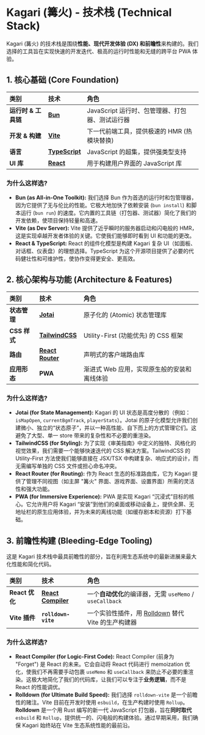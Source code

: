 # Kagari (篝火) - 技术栈 (Technical Stack)

Kagari (篝火) 的技术栈是围绕**性能、现代开发体验 (DX) 和前瞻性**来构建的。我们选择的工具旨在实现快速的开发迭代、极高的运行时性能和无缝的跨平台 PWA 体验。

## 1. 核心基础 (Core Foundation)

| 类别 | 技术 | 角色 |
| :--- | :--- | :--- |
| **运行时 & 工具链** | **[Bun](https://bun.sh/)** | JavaScript 运行时、包管理器、打包器、测试运行器 |
| **开发 & 构建** | **[Vite](https://vitejs.dev/)** | 下一代前端工具，提供极速的 HMR (热模块替换) |
| **语言** | **[TypeScript](https://www.typescriptlang.org/)** | JavaScript 的超集，提供强类型支持 |
| **UI 库** | **[React](https://react.dev/)** | 用于构建用户界面的 JavaScript 库 |

### 为什么这样选?

  * **Bun (as All-in-One Toolkit):** 我们选择 Bun 作为首选的运行时和包管理器，因为它提供了无与伦比的性能。它极大地加快了依赖安装 (`bun install`) 和脚本运行 (`bun run`) 的速度。它内置的工具链（打包器、测试器）简化了我们的开发依赖，使项目保持轻量和高速。
  * **Vite (as Dev Server):** Vite 提供了近乎瞬时的服务器启动和闪电般的 HMR，这是实现卓越开发者体验的关键。它使我们能够即时看到 UI 和功能的更改。
  * **React & TypeScript:** React 的组件化模型是构建 Kagari 复杂 UI（如面板、对话框、仪表盘）的理想选择。TypeScript 为这个开源项目提供了必要的代码健壮性和可维护性，使协作变得更安全、更高效。

## 2. 核心架构与功能 (Architecture & Features)

| 类别 | 技术 | 角色 |
| :--- | :--- | :--- |
| **状态管理** | **[Jotai](https://jotai.org/)** | 原子化的 (Atomic) 状态管理库 |
| **CSS 样式** | **[TailwindCSS](https://tailwindcss.com/)** | Utility-First (功能优先) 的 CSS 框架 |
| **路由** | **[React Router](https://reactrouter.com/)** | 声明式的客户端路由库 |
| **应用形态** | **PWA** | 渐进式 Web 应用，实现原生般的安装和离线体验 |

### 为什么这样选?

  * **Jotai (for State Management):** Kagari 的 UI 状态是高度分散的（例如：`isMapOpen`, `currentBgmTrack`, `playerStats`）。Jotai 的原子化模型允许我们创建微小、独立的“状态原子”，并以一种高性能、自下而上的方式管理它们。这避免了大型、单一 store 带来的复杂性和不必要的重渲染。
  * **TailwindCSS (for Styling):** 为了实现《审美指南》中定义的独特、风格化的视觉效果，我们需要一个能够快速迭代的 CSS 解决方案。TailwindCSS 的 Utility-First 方法使我们能够直接在 JSX/TSX 中构建复杂、响应式的设计，而无需编写单独的 CSS 文件或担心命名冲突。
  * **React Router (for Routing):** 作为 React 生态的标准路由库，它为 Kagari 提供了管理不同视图（如主屏 "篝火" 界面、游戏界面、设置界面）所需的灵活性和强大功能。
  * **PWA (for Immersive Experience):** PWA 是实现 Kagari “沉浸式”目标的核心。它允许用户将 Kagari “安装”到他们的桌面或移动设备上，提供全屏、无地址栏的原生应用体验，并为未来的离线功能（如缓存剧本和资源）打下基础。

## 3. 前瞻性构建 (Bleeding-Edge Tooling)

这是 Kagari 技术栈中最具前瞻性的部分，旨在利用生态系统中的最新进展来最大化性能和简化代码。

| 类别 | 技术 | 角色 |
| :--- | :--- | :--- |
| **React 优化** | **[React Compiler](https://www.google.com/search?q=https://react.dev/blog/2024/02/15/react-labs-what-we-been-working-on-february-2024%23react-compiler)** | 一个**自动优化**的编译器，无需 `useMemo` / `useCallback` |
| **Vite 插件** | **`rolldown-vite`** | 一个实验性插件，用 [Rolldown](https://github.com/rolldown/rolldown) 替代 Vite 的生产构建器 |

### 为什么这样选?

  * **React Compiler (for Logic-First Code):** React Compiler (前身为 "Forget") 是 React 的未来。它会自动将 React 代码进行 memoization 优化，使我们不再需要手动包裹 `useMemo` 和 `useCallback` 来防止不必要的重渲染。这极大地简化了我们的代码库，让我们可以专注于**业务逻辑**，而不是 React 的性能调优。
  * **Rolldown (for Ultimate Build Speed):** 我们选择 `rolldown-vite` 是一个前瞻性的赌注。Vite 目前在开发时使用 `esbuild`，在生产构建时使用 `Rollup`。**Rolldown** 是一个用 Rust 编写的新一代 JavaScript 打包器，旨在**同时取代** `esbuild` 和 `Rollup`，提供统一的、闪电般的构建体验。通过早期采用，我们确保 Kagari 始终站在 Vite 生态系统性能的最前沿。